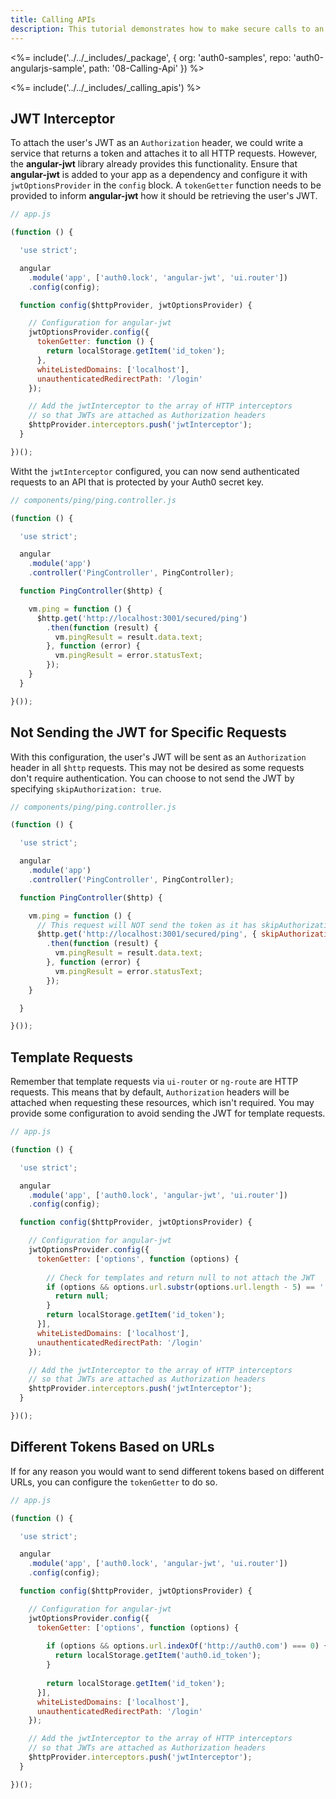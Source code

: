 ```yaml
---
title: Calling APIs
description: This tutorial demonstrates how to make secure calls to an API
---
```


<%= include('../../_includes/_package', {
  org: 'auth0-samples',
  repo: 'auth0-angularjs-sample',
  path: '08-Calling-Api'
}) %>

<%= include('../../_includes/_calling_apis') %>

## JWT Interceptor

To attach the user's JWT as an `Authorization` header, we could write a service that returns a token and attaches it to all HTTP requests. However, the **angular-jwt** library already provides this functionality. Ensure that **angular-jwt** is added to your app as a dependency and configure it with `jwtOptionsProvider` in the `config` block. A `tokenGetter` function needs to be provided to inform **angular-jwt** how it should be retrieving the user's JWT.

```js
// app.js

(function () {

  'use strict';

  angular
    .module('app', ['auth0.lock', 'angular-jwt', 'ui.router'])
    .config(config);

  function config($httpProvider, jwtOptionsProvider) {

    // Configuration for angular-jwt
    jwtOptionsProvider.config({
      tokenGetter: function () {
        return localStorage.getItem('id_token');
      },
      whiteListedDomains: ['localhost'],
      unauthenticatedRedirectPath: '/login'
    });

    // Add the jwtInterceptor to the array of HTTP interceptors
    // so that JWTs are attached as Authorization headers
    $httpProvider.interceptors.push('jwtInterceptor');
  }

})();
```

Witht the `jwtInterceptor` configured, you can now send authenticated requests to an API that is protected by your Auth0 secret key.

```js
// components/ping/ping.controller.js

(function () {

  'use strict';

  angular
    .module('app')
    .controller('PingController', PingController);

  function PingController($http) {

    vm.ping = function () {
      $http.get('http://localhost:3001/secured/ping')
        .then(function (result) {
          vm.pingResult = result.data.text;
        }, function (error) {
          vm.pingResult = error.statusText;
        });
    }
  }

}());
```

## Not Sending the JWT for Specific Requests

With this configuration, the user's JWT will be sent as an `Authorization` header in all `$http` requests. This may not be desired as some requests don't require authentication. You can choose to not send the JWT by specifying `skipAuthorization: true`.

```js 
// components/ping/ping.controller.js

(function () {

  'use strict';

  angular
    .module('app')
    .controller('PingController', PingController);

  function PingController($http) {

    vm.ping = function () {
	  // This request will NOT send the token as it has skipAuthorization
      $http.get('http://localhost:3001/secured/ping', { skipAuthorization: true })
        .then(function (result) {
          vm.pingResult = result.data.text;
        }, function (error) {
          vm.pingResult = error.statusText;
        });
    }

  }

}());
```

## Template Requests

Remember that template requests via `ui-router` or `ng-route` are HTTP requests. This means that by default, `Authorization` headers will be attached when requesting these resources, which isn't required. You may provide some configuration to avoid sending the JWT for template requests.

```js
// app.js

(function () {

  'use strict';

  angular
    .module('app', ['auth0.lock', 'angular-jwt', 'ui.router'])
    .config(config);

  function config($httpProvider, jwtOptionsProvider) {

    // Configuration for angular-jwt
    jwtOptionsProvider.config({
      tokenGetter: ['options', function (options) {
        
        // Check for templates and return null to not attach the JWT
        if (options && options.url.substr(options.url.length - 5) == '.html') {
          return null;
        }
        return localStorage.getItem('id_token');
      }],
      whiteListedDomains: ['localhost'],
      unauthenticatedRedirectPath: '/login'
    });

    // Add the jwtInterceptor to the array of HTTP interceptors
    // so that JWTs are attached as Authorization headers
    $httpProvider.interceptors.push('jwtInterceptor');
  }

})();
```

## Different Tokens Based on URLs

If for any reason you would want to send different tokens based on different URLs, you can configure the `tokenGetter` to do so.

```js
// app.js

(function () {

  'use strict';

  angular
    .module('app', ['auth0.lock', 'angular-jwt', 'ui.router'])
    .config(config);

  function config($httpProvider, jwtOptionsProvider) {

    // Configuration for angular-jwt
    jwtOptionsProvider.config({
      tokenGetter: ['options', function (options) {
	  
        if (options && options.url.indexOf('http://auth0.com') === 0) {
          return localStorage.getItem('auth0.id_token');
        }
		
        return localStorage.getItem('id_token');
      }],
      whiteListedDomains: ['localhost'],
      unauthenticatedRedirectPath: '/login'
    });

    // Add the jwtInterceptor to the array of HTTP interceptors
    // so that JWTs are attached as Authorization headers
    $httpProvider.interceptors.push('jwtInterceptor');
  }

})();
```
